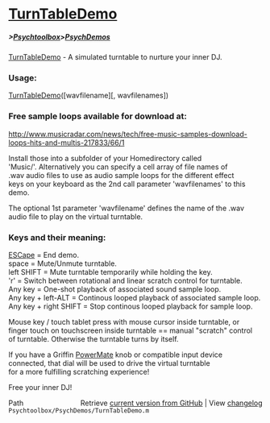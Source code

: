 # [TurnTableDemo](TurnTableDemo)
##### >[Psychtoolbox](Psychtoolbox)>[PsychDemos](PsychDemos)

[TurnTableDemo](TurnTableDemo) - A simulated turntable to nurture your inner DJ.  
  
### Usage:  
  
[TurnTableDemo](TurnTableDemo)([wavfilename][, wavfilenames])  
  
### Free sample loops available for download at:  
  
http://www.musicradar.com/news/tech/free-music-samples-download-loops-hits-and-multis-217833/66/1  
  
Install those into a subfolder of your Homedirectory called  
'Music/'. Alternatively you can specify a cell array of file names of  
.wav audio files to use as audio sample loops for the different effect  
keys on your keyboard as the 2nd call parameter 'wavfilenames' to this demo.  
  
The optional 1st parameter 'wavfilename' defines the name of the .wav  
audio file to play on the virtual turntable.  
  
### Keys and their meaning:  
  
[ESCape](ESCape) = End demo.  
space  = Mute/Unmute turntable.  
left SHIFT = Mute turntable temporarily while holding the key.  
'r' = Switch between rotational and linear scratch control for turntable.  
Any key = One-shot playback of associated sound sample loop.  
Any key + left-ALT = Continous looped playback of associated sample loop.  
Any key + right SHIFT = Stop continous looped playback for sample loop.  
  
Mouse key / touch tablet press with mouse cursor inside turntable, or  
finger touch on touchscreen inside turntable == manual "scratch" control  
of turntable. Otherwise the turntable turns by itself.  
  
If you have a Griffin [PowerMate](PowerMate) knob or compatible input device  
connected, that dial will be used to drive the virtual turntable  
for a more fulfilling scratching experience!  
  
Free your inner DJ!  
  




<div class="code_header" style="text-align:right;">
  <span style="float:left;">Path&nbsp;&nbsp;</span> <span class="counter">Retrieve <a href=
  "https://raw.github.com/Psychtoolbox-3/Psychtoolbox-3/beta/Psychtoolbox/PsychDemos/TurnTableDemo.m">current version from GitHub</a> | View <a href=
  "https://github.com/Psychtoolbox-3/Psychtoolbox-3/commits/beta/Psychtoolbox/PsychDemos/TurnTableDemo.m">changelog</a></span>
</div>
<div class="code">
  <code>Psychtoolbox/PsychDemos/TurnTableDemo.m</code>
</div>

